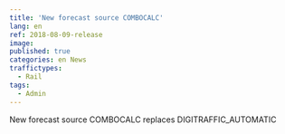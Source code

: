 ```yaml
---
title: 'New forecast source COMBOCALC'
lang: en
ref: 2018-08-09-release
image:
published: true
categories: en News
traffictypes:
  - Rail
tags:
  - Admin
---
```


New forecast source COMBOCALC replaces DIGITRAFFIC_AUTOMATIC
